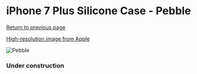 # iPhone 7 Plus Silicone Case - Pebble

[Return to previous page](/iphone_7)

[High-resolution image from Apple](https://store.storeimages.cdn-apple.com/8756/as-images.apple.com/is/MQ0P2?wid=4500&hei=4500&fmt=png)

<div style="width: 384px"><img src="/everypreview/MQ0P2.png" alt="Pebble"></div>

### Under construction
